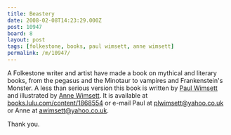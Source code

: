 ```yaml
---
title: Beastery
date: 2008-02-08T14:23:29.000Z
post: 10947
board: 8
layout: post
tags: [folkestone, books, paul wimsett, anne wimsett]
permalink: /m/10947/
---
```

A Folkestone writer and artist have made a book on mythical and literary books, from the pegasus and the Minotaur to vampires and Frankenstein's Monster. A less than serious version this book is written by <a href="/wiki/paul+wimsett">Paul Wimsett</a> and illustrated by <a href="/wiki/anne+wimsett">Anne Wimsett</a>. It is available at <a href="http://books.lulu.com/content/1868554">books.lulu.com/content/1868554</a> or e-mail Paul at plwimsett@yahoo.co.uk or Anne at awimsett@yahoo.co.uk.

Thank you.
